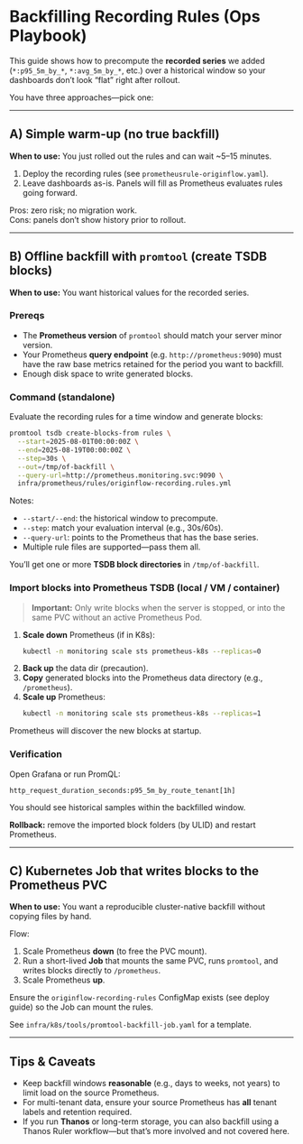 # Backfilling Recording Rules (Ops Playbook)

This guide shows how to precompute the **recorded series** we added
(`*:p95_5m_by_*`, `*:avg_5m_by_*`, etc.) over a historical window so your
dashboards don’t look “flat” right after rollout.

You have three approaches—pick one:

---
## A) Simple warm-up (no true backfill)
**When to use:** You just rolled out the rules and can wait ~5–15 minutes.

1. Deploy the recording rules (see `prometheusrule-originflow.yaml`).
2. Leave dashboards as-is. Panels will fill as Prometheus evaluates rules going forward.

Pros: zero risk; no migration work.  
Cons: panels don’t show history prior to rollout.

---
## B) Offline backfill with `promtool` (create TSDB blocks)
**When to use:** You want historical values for the recorded series.

### Prereqs
- The **Prometheus version** of `promtool` should match your server minor version.
- Your Prometheus **query endpoint** (e.g. `http://prometheus:9090`) must have
  the raw base metrics retained for the period you want to backfill.
- Enough disk space to write generated blocks.

### Command (standalone)
Evaluate the recording rules for a time window and generate blocks:
```bash
promtool tsdb create-blocks-from rules \
  --start=2025-08-01T00:00:00Z \
  --end=2025-08-19T00:00:00Z \
  --step=30s \
  --out=/tmp/of-backfill \
  --query-url=http://prometheus.monitoring.svc:9090 \
  infra/prometheus/rules/originflow-recording.rules.yml
```
Notes:
- `--start/--end`: the historical window to precompute.
- `--step`: match your evaluation interval (e.g., 30s/60s).
- `--query-url`: points to the Prometheus that has the base series.
- Multiple rule files are supported—pass them all.

You’ll get one or more **TSDB block directories** in `/tmp/of-backfill`.

### Import blocks into Prometheus TSDB (local / VM / container)
> **Important:** Only write blocks when the server is stopped, or into the same PVC without an active Prometheus Pod.

1. **Scale down** Prometheus (if in K8s):
   ```bash
   kubectl -n monitoring scale sts prometheus-k8s --replicas=0
   ```
2. **Back up** the data dir (precaution).
3. **Copy** generated blocks into the Prometheus data directory (e.g., `/prometheus`).
4. **Scale up** Prometheus:
   ```bash
   kubectl -n monitoring scale sts prometheus-k8s --replicas=1
   ```
Prometheus will discover the new blocks at startup.

### Verification
Open Grafana or run PromQL:
```promql
http_request_duration_seconds:p95_5m_by_route_tenant[1h]
```
You should see historical samples within the backfilled window.

**Rollback:** remove the imported block folders (by ULID) and restart Prometheus.

---
## C) Kubernetes Job that writes blocks to the Prometheus PVC
**When to use:** You want a reproducible cluster-native backfill without copying files by hand.

Flow:
1. Scale Prometheus **down** (to free the PVC mount).
2. Run a short-lived **Job** that mounts the same PVC, runs `promtool`, and writes blocks directly to `/prometheus`.
3. Scale Prometheus **up**.

Ensure the `originflow-recording-rules` ConfigMap exists (see deploy guide) so the Job can mount the rules.

See `infra/k8s/tools/promtool-backfill-job.yaml` for a template.

---
## Tips & Caveats
- Keep backfill windows **reasonable** (e.g., days to weeks, not years) to limit load on the source Prometheus.
- For multi-tenant data, ensure your source Prometheus has **all** tenant labels and retention required.
- If you run **Thanos** or long-term storage, you can also backfill using a Thanos Ruler workflow—but that’s more involved and not covered here.

